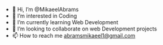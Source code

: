 - 👋 Hi, I’m @MikaeelAbrams
- 👀 I’m interested in Coding
- 🌱 I’m currently learning Web Development
- 💞️ I’m looking to collaborate on web Development projects
- 📫 How to reach me abramsmikaeel1@gmail.com

<!---
MikaeelAbrams/MikaeelAbrams is a ✨ special ✨ repository because its `README.md` (this file) appears on your GitHub profile.
You can click the Preview link to take a look at your changes.
--->
